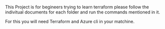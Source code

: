 This Project is for begineers trying to learn terraform please follow the indivitual documents for each folder and run the commands mentioned in it.

For this you will need Terraform and Azure cli in your matchine.


